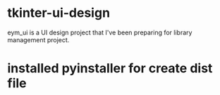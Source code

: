 # tkinter-ui-design

eym_ui is a UI  design project that I've been preparing for library management project.

# installed pyinstaller for create dist file

